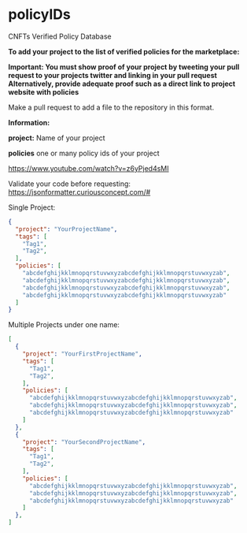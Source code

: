 # policyIDs
CNFTs Verified Policy Database

__**To add your project to the list of verified policies for the marketplace:**__

**__Important:__ You must show proof of your project by tweeting your pull request to your projects twitter and linking in your pull request
Alternatively, provide adequate proof such as a direct link to project website with policies**

Make a pull request to add a file to the repository in this format.

__**Information:**__

**project:** Name of your project

**policies** one or many policy ids of your project

https://www.youtube.com/watch?v=z6yPjed4sMI

Validate your code before requesting: https://jsonformatter.curiousconcept.com/#

Single Project:
```json
{
  "project": "YourProjectName",
  "tags": [
    "Tag1",
    "Tag2",
  ],
  "policies": [
    "abcdefghijkklmnopqrstuvwxyzabcdefghijkklmnopqrstuvwxyzab",
    "abcdefghijkklmnopqrstuvwxyzabcdefghijkklmnopqrstuvwxyzab",
    "abcdefghijkklmnopqrstuvwxyzabcdefghijkklmnopqrstuvwxyzab",
    "abcdefghijkklmnopqrstuvwxyzabcdefghijkklmnopqrstuvwxyzab"
  ]
}

```

Multiple Projects under one name:
```json
[
  {
    "project": "YourFirstProjectName",
    "tags": [
      "Tag1",
      "Tag2",
    ],
    "policies": [
      "abcdefghijkklmnopqrstuvwxyzabcdefghijkklmnopqrstuvwxyzab",
      "abcdefghijkklmnopqrstuvwxyzabcdefghijkklmnopqrstuvwxyzab",
      "abcdefghijkklmnopqrstuvwxyzabcdefghijkklmnopqrstuvwxyzab"
    ]
  },
  {
    "project": "YourSecondProjectName",
    "tags": [
      "Tag1",
      "Tag2",
    ],
    "policies": [
      "abcdefghijkklmnopqrstuvwxyzabcdefghijkklmnopqrstuvwxyzab",
      "abcdefghijkklmnopqrstuvwxyzabcdefghijkklmnopqrstuvwxyzab",
      "abcdefghijkklmnopqrstuvwxyzabcdefghijkklmnopqrstuvwxyzab"
    ]
  },
]
```
